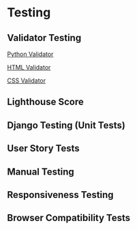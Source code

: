 # Testing

## Validator Testing 
[Python Validator](http://pep8online.com/)

[HTML Validator](https://validator.w3.org/) 

[CSS Validator](https://jigsaw.w3.org/css-validator/)

## Lighthouse Score

## Django Testing (Unit Tests)

<!-- ## JavaScript Testing -->

## User Story Tests

## Manual Testing

## Responsiveness Testing

## Browser Compatibility Tests 

